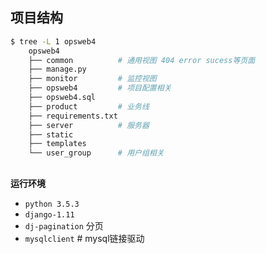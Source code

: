 ## 项目结构

```bash
$ tree -L 1 opsweb4
    opsweb4
    ├── common          # 通用视图 404 error sucess等页面
    ├── manage.py
    ├── monitor         # 监控视图
    ├── opsweb4         # 项目配置相关
    ├── opsweb4.sql
    ├── product         # 业务线
    ├── requirements.txt
    ├── server          # 服务器
    ├── static
    ├── templates
    └── user_group      # 用户组相关
```

## 
**运行环境**
- `python 3.5.3` 
- `django-1.11`
- `dj-pagination` 分页
- `mysqlclient` # mysql链接驱动